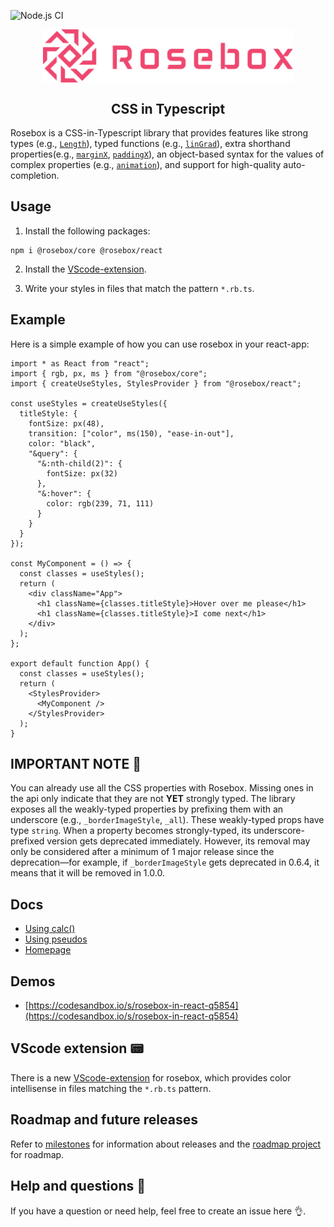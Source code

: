 ![Node.js CI](https://github.com/rosebox/rosebox/workflows/Node.js%20CI/badge.svg)
<p align="center">
<img width="400" style="margin-left: auto; margin-right:auto; display: block" alt="portfolio_view" src="./logo.svg">
</p>

<div align="center"><h2>CSS in Typescript</h2></div>

Rosebox is a CSS-in-Typescript library that provides features like strong types (e.g., [`Length`](https://www.rosebox.dev/api/#rb-type-length)), typed functions (e.g., [`linGrad`](https://www.rosebox.dev/api/#rb-vc-lingrad)), extra shorthand properties(e.g., [`marginX`](https://www.rosebox.dev/api/#rb-prop-paddingx), [`paddingX`](https://www.rosebox.dev/api/#rb-prop-paddingx)), an object-based syntax for the values of complex properties (e.g., [`animation`](https://www.rosebox.dev/api/#rb-prop-animation)), and support for high-quality auto-completion.

## Usage

1. Install the following packages:

```shell
npm i @rosebox/core @rosebox/react
```

2. Install the [VScode-extension](https://marketplace.visualstudio.com/items?itemName=hugonteifeh.rosebox-language-server-extension).

3. Write your styles in files that match the pattern `*.rb.ts`.

## Example

Here is a simple example of how you can use rosebox in your react-app:

```tsx
import * as React from "react";
import { rgb, px, ms } from "@rosebox/core";
import { createUseStyles, StylesProvider } from "@rosebox/react";

const useStyles = createUseStyles({
  titleStyle: {
    fontSize: px(48),
    transition: ["color", ms(150), "ease-in-out"],
    color: "black",
    "&query": {
      "&:nth-child(2)": {
        fontSize: px(32)
      },
      "&:hover": {
        color: rgb(239, 71, 111)
      }
    }
  }
});

const MyComponent = () => {
  const classes = useStyles();
  return (
    <div className="App">
      <h1 className={classes.titleStyle}>Hover over me please</h1>
      <h1 className={classes.titleStyle}>I come next</h1>
    </div>
  );
};

export default function App() {
  const classes = useStyles();
  return (
    <StylesProvider>
      <MyComponent />
    </StylesProvider>
  );
}
```

## IMPORTANT NOTE 📢

You can already use all the CSS properties with Rosebox. Missing ones in the api only indicate that they are not **YET** strongly typed. The library exposes all the weakly-typed properties by prefixing them with an underscore (e.g., `_borderImageStyle`, `_all`). These weakly-typed props have type `string`. When a property becomes strongly-typed, its underscore-prefixed version gets deprecated immediately. However, its removal may only be considered after a minimum of 1 major release since the deprecation—for example, if `_borderImageStyle` gets deprecated in 0.6.4, it means that it will be removed in 1.0.0.

## Docs

- [Using calc()](https://www.rosebox.dev/docs/using-calc)
- [Using pseudos](https://www.rosebox.dev/docs/pseudo)
- [Homepage](https://www.rosebox.dev)

## Demos

- [https://codesandbox.io/s/rosebox-in-react-q5854](https://codesandbox.io/s/rosebox-in-react-q5854)

## VScode extension 📟

There is a new [VScode-extension](https://marketplace.visualstudio.com/items?itemName=hugonteifeh.rosebox-language-server-extension) for rosebox, which provides color intellisense in files matching the `*.rb.ts` pattern.

## Roadmap and future releases

Refer to [milestones](https://github.com/hugonteifeh/rosebox/milestones/) for information about releases and the [roadmap project](https://github.com/hugonteifeh/rosebox/projects/14) for roadmap.

## Help and questions 🙋

If you have a question or need help, feel free to create an issue here 👌.
